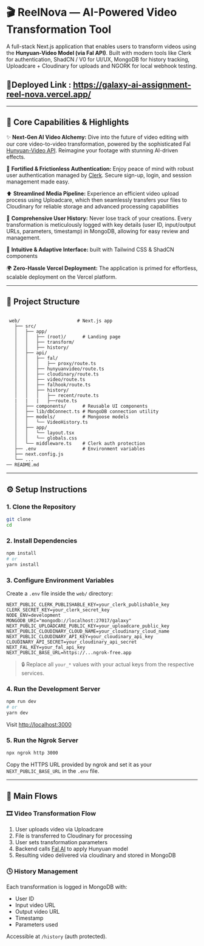 
# 🎬 ReelNova — AI-Powered Video Transformation Tool

A full-stack Next.js application that enables users to transform videos using the **Hunyuan-Video Model (via Fal API)**. Built with modern tools like Clerk for authentication, ShadCN / V0 for UI/UX, MongoDB for history tracking, Uploadcare + Cloudinary for uploads and NGORK for local webhook testing.

## 🔗Deployed Link : https://galaxy-ai-assignment-reel-nova.vercel.app/

---

## 🔧  Core Capabilities & Highlights

✨ **Next-Gen AI Video Alchemy:** Dive into the future of video editing with our core video-to-video transformation, powered by the sophisticated Fal [Hunyuan-Video API](https://fal.ai/). Reimagine your footage with stunning AI-driven effects.

🔐 **Fortified & Frictionless Authentication:** Enjoy peace of mind with robust user authentication managed by [Clerk](https://clerk.dev). Secure sign-up, login, and session management made easy.

⬆️ **Streamlined Media Pipeline:** Experience an efficient video upload process using Uploadcare, which then seamlessly transfers your files to Cloudinary for reliable storage and advanced processing capabilities
 
📜 **Comprehensive User History:** Never lose track of your creations. Every transformation is meticulously logged with key details (user ID, input/output URLs, parameters, timestamp) in MongoDB, allowing for easy review and management.

🎨 **Intuitive & Adaptive Interface:** built with Tailwind CSS & ShadCN components  

🌍 **Zero-Hassle Vercel Deployment:** The application is primed for effortless, scalable deployment on the Vercel platform.


---

## 📁 Project Structure

```

 web/                     # Next.js app
   ├── src/
   │   ├── app/
   │   │   ├── (root)/      # Landing page
   │   │   ├── transform/
   │   │   ├── history/
   │   ├── api/
   │   │   ├── fal/
   │   │   │   ├── proxy/route.ts
   │   │   ├── hunyuanvideo/route.ts
   │   │   ├── cloudinary/route.ts
   │   │   ├── video/route.ts
   │   │   ├── falhook/route.ts
   │   │   ├── history/
   │   │   │   ├── recent/route.ts
   |   |   |   ├──route.ts
   │   ├── components/      # Reusable UI components
   │   ├── lib/dbConnect.ts # MongoDB connection utility
   │   ├── models/          # Mongoose models
   │   │   └── VideoHistory.ts
   │   ├── app/
   │   │   └── layout.tsx
   │   │   └── globals.css
   │   └── middleware.ts    # Clerk auth protection
   ├── .env                 # Environment variables
   ├── next.config.js
   └── ...
── README.md

```

---

## ⚙️ Setup Instructions

### 1. Clone the Repository

```bash
git clone 
cd 
```

### 2. Install Dependencies

```bash
npm install
# or
yarn install
```

### 3. Configure Environment Variables

Create a `.env` file inside the `web/` directory:

```env
NEXT_PUBLIC_CLERK_PUBLISHABLE_KEY=your_clerk_publishable_key
CLERK_SECRET_KEY=your_clerk_secret_key
NODE_ENV=development
MONGODB_URI="mongodb://localhost:27017/galaxy"
NEXT_PUBLIC_UPLOADCARE_PUBLIC_KEY=your_uploadcare_public_key
NEXT_PUBLIC_CLOUDINARY_CLOUD_NAME=your_cloudinary_cloud_name
NEXT_PUBLIC_CLOUDINARY_API_KEY=your_cloudinary_api_key
CLOUDINARY_API_SECRET=your_cloudinary_api_secret
NEXT_FAL_KEY=your_fal_api_key
NEXT_PUBLIC_BASE_URL=https://...ngrok-free.app
```

> 🔒 Replace all `your_*` values with your actual keys from the respective services.

### 4. Run the Development Server

```bash
npm run dev
# or
yarn dev
```

Visit [http://localhost:3000](http://localhost:3000)

### 5. Run the Ngrok Server

```bash
npx ngrok http 3000
```

Copy the HTTPS URL provided by ngrok and set it as your `NEXT_PUBLIC_BASE_URL` in the `.env` file.

---

## 🔄 Main Flows

### 🎞️ Video Transformation Flow

1. User uploads video via Uploadcare
2. File is transferred to Cloudinary for processing
3. User sets transformation parameters
4. Backend calls [Fal AI](https://fal.ai) to apply Hunyuan model
5. Resulting video delivered via cloudinary and stored in MongoDB

### 🕓 History Management

Each transformation is logged in MongoDB with:
- User ID
- Input video URL
- Output video URL
- Timestamp
- Parameters used

Accessible at `/history` (auth protected).







